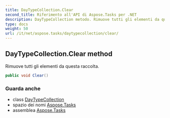 ```yaml
---
title: DayTypeCollection.Clear
second_title: Riferimento all'API di Aspose.Tasks per .NET
description: DayTypeCollection metodo. Rimuove tutti gli elementi da questa raccolta.
type: docs
weight: 50
url: /it/net/aspose.tasks/daytypecollection/clear/
---
```

## DayTypeCollection.Clear method

Rimuove tutti gli elementi da questa raccolta.

```csharp
public void Clear()
```

### Guarda anche

* class [DayTypeCollection](../)
* spazio dei nomi [Aspose.Tasks](../../daytypecollection/)
* assemblea [Aspose.Tasks](../../../)


